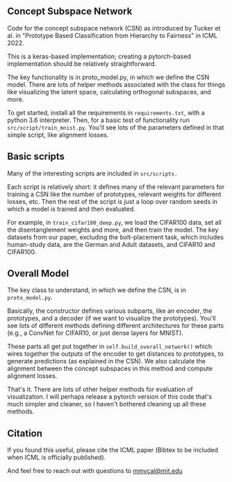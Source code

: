 ## Concept Subspace Network

Code for the concept subspace network (CSN) as introduced by Tucker et al. in "Prototype Based Classification from Hierarchy to Fairness" in ICML 2022.

This is a keras-based implementation; creating a pytorch-based implementation should be relatively straightforward.

The key functionality is in proto_model.py, in which we define the CSN model.
There are lots of helper methods associated with the class for things like visualizing the latent space, calculating orthogonal subspaces, and more.

To get started, install all the requirements in ``requirements.txt``, with a python 3.6 interpreter.
Then, for a basic test of functionality run ``src/script/train_mnist.py``. You'll see lots of the parameters defined in that simple script, like alignment losses.

## Basic scripts

Many of the interesting scripts are included in ``src/scripts.``

Each script is relatively short: it defines many of the relevant parameters for training a CSN like the number of prototypes, relevant weights for different losses, etc.
Then the rest of the script is just a loop over random seeds in which a model is trained and then evaluated.

For example, in ``train_cifar100_deep.py``, we load the CIFAR100 data, set all the disentanglement weights and more, and then train the model.
The key datasets from our paper, excluding the bolt-placement task, which includes human-study data, are the German and Adult datasets, and CIFAR10 and CIFAR100.

## Overall Model

The key class to understand, in which we define the CSN, is in ``proto_model.py``.

Basically, the constructor defines various subparts, like an encoder, the prototypes, and a decoder (if we want to visualize the prototypes).
You'll see lots of different methods defining different architectures for these parts (e.g., a ConvNet for CIFAR10, or just dense layers for MNIST).

These parts all get put together in ``self.build_overall_network()`` which wires together the outputs of the encoder to get distances to prototypes, to generate predictions (as explained in the CSN).
We also calculate the alignment between the concept subspaces in this method and compute alignment losses.

That's it. There are lots of other helper methods for evaluation of visualization. I will perhaps release a pytorch version of this code that's much simpler and cleaner, so I haven't bothered cleaning up all these methods.

## Citation

If you found this useful, please cite the ICML paper (Bibtex to be included when ICML is officially published).

And feel free to reach out with questions to mmycal@mit.edu